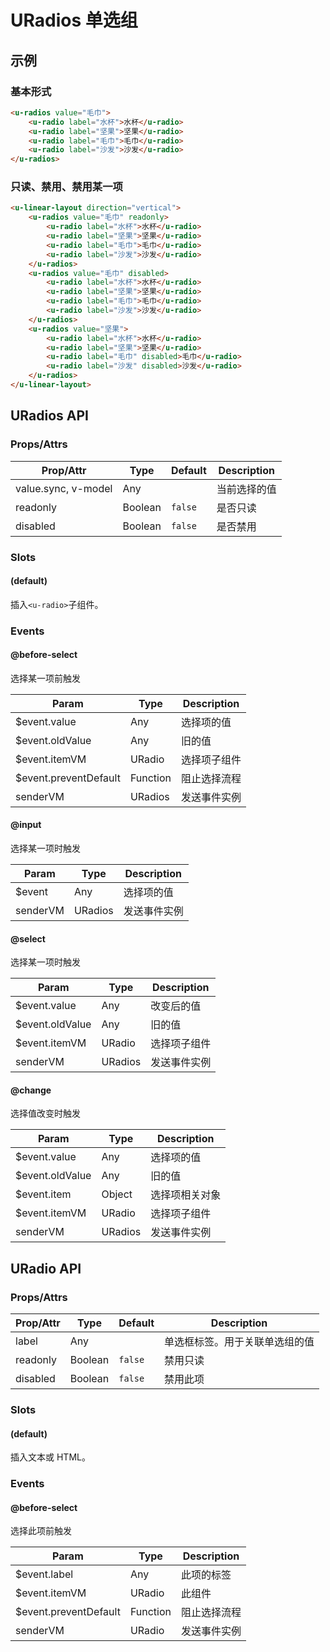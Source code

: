 # URadios 单选组

## 示例
### 基本形式

``` html
<u-radios value="毛巾">
    <u-radio label="水杯">水杯</u-radio>
    <u-radio label="坚果">坚果</u-radio>
    <u-radio label="毛巾">毛巾</u-radio>
    <u-radio label="沙发">沙发</u-radio>
</u-radios>
```

### 只读、禁用、禁用某一项

``` html
<u-linear-layout direction="vertical">
    <u-radios value="毛巾" readonly>
        <u-radio label="水杯">水杯</u-radio>
        <u-radio label="坚果">坚果</u-radio>
        <u-radio label="毛巾">毛巾</u-radio>
        <u-radio label="沙发">沙发</u-radio>
    </u-radios>
    <u-radios value="毛巾" disabled>
        <u-radio label="水杯">水杯</u-radio>
        <u-radio label="坚果">坚果</u-radio>
        <u-radio label="毛巾">毛巾</u-radio>
        <u-radio label="沙发">沙发</u-radio>
    </u-radios>
    <u-radios value="坚果">
        <u-radio label="水杯">水杯</u-radio>
        <u-radio label="坚果">坚果</u-radio>
        <u-radio label="毛巾" disabled>毛巾</u-radio>
        <u-radio label="沙发" disabled>沙发</u-radio>
    </u-radios>
</u-linear-layout>
```

## URadios API
### Props/Attrs

| Prop/Attr | Type | Default | Description |
| --------- | ---- | ------- | ----------- |
| value.sync, v-model | Any | | 当前选择的值 |
| readonly | Boolean | `false` | 是否只读 |
| disabled | Boolean | `false` | 是否禁用 |

### Slots

#### (default)

插入`<u-radio>`子组件。

### Events

#### @before-select

选择某一项前触发

| Param | Type | Description |
| ----- | ---- | ----------- |
| $event.value | Any | 选择项的值 |
| $event.oldValue | Any | 旧的值 |
| $event.itemVM | URadio | 选择项子组件 |
| $event.preventDefault | Function | 阻止选择流程 |
| senderVM | URadios | 发送事件实例 |

#### @input

选择某一项时触发

| Param | Type | Description |
| ----- | ---- | ----------- |
| $event | Any | 选择项的值 |
| senderVM | URadios | 发送事件实例 |

#### @select

选择某一项时触发

| Param | Type | Description |
| ----- | ---- | ----------- |
| $event.value | Any | 改变后的值 |
| $event.oldValue | Any | 旧的值 |
| $event.itemVM | URadio |  选择项子组件 |
| senderVM | URadios | 发送事件实例 |

#### @change

选择值改变时触发

| Param | Type | Description |
| ----- | ---- | ----------- |
| $event.value | Any | 选择项的值 |
| $event.oldValue | Any | 旧的值 |
| $event.item | Object | 选择项相关对象 |
| $event.itemVM | URadio | 选择项子组件 |
| senderVM | URadios | 发送事件实例 |

## URadio API
### Props/Attrs

| Prop/Attr | Type | Default | Description |
| --------- | ---- | ------- | ----------- |
| label | Any | | 单选框标签。用于关联单选组的值 |
| readonly | Boolean | `false` | 禁用只读 |
| disabled | Boolean | `false` | 禁用此项 |

### Slots

#### (default)

插入文本或 HTML。

### Events

#### @before-select

选择此项前触发

| Param | Type | Description |
| ----- | ---- | ----------- |
| $event.label | Any | 此项的标签 |
| $event.itemVM | URadio | 此组件 |
| $event.preventDefault | Function | 阻止选择流程 |
| senderVM | URadio | 发送事件实例 |
